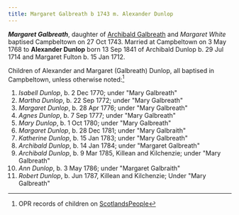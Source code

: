 ```yaml
---
title: Margaret Galbreath b 1743 m. Alexander Dunlop
---
```

***Margaret Galbreath***, daughter of [Archibald Galbreath](galbreath-archibald-1708.md) and *Margaret White* baptised Campbeltown on 27 Oct 1743.  Married at Campbeltown on 3 May 1768 to **Alexander Dunlop** born 13 Sep 1841 of Archibald Dunlop b. 29 Jul 1714 and Margaret Fulton b. 15 Jan 1712.

Children of Alexander and Margaret (Galbreath) Dunlop, all baptised in Campbeltown, unless otherwise noted:[^children]

1. *Isabell Dunlop*, b. 2 Dec 1770; under "Mary Galbreath"
2. *Martha Dunlop*, b. 22 Sep 1772; under "Mary Galbreath"
3. *Margaret Dunlop*, b. 28 Apr 1776; under "Mary Galbreath"
4. *Agnes Dunlop*, b. 7 Sep 1777; under "Mary Galbreath"
5. *Mary Dunlop*, b. 1 Oct 1780; under "Mary Galbreath"
6. *Margaret Dunlop*, b. 28 Dec 1781; under "Mary Galbraith"
7. *Katherine Dunlop*, b. 15 Jan 1783; under "Mary Galbreath"
8. *Archibald Dunlop*, b. 14 Jan 1784; under "Margaret Galbreath"
9. *Archibald Dunlop*, b. 9 Mar 1785, Killean and Kilchenzie; under "Mary Galbreath"
10. *Ann Dunlop*, b. 3 May 1786; under "Margaret Galbraith"
11. *Robert Dunlop*, b. Jun 1787, Killean and Kilchenzie;  Under "Mary Galbreath"

[^children]: OPR records of children on [ScotlandsPeople](https://www.scotlandspeople.gov.uk/record-results?search_type=people&event=%28B%20OR%20C%20OR%20S%29&record_type%5B0%5D=opr_births&church_type=Old%20Parish%20Registers&dl_cat=church&dl_rec=church-births-baptisms&surname=dunlop&surname_so=exact&forename_so=starts&from_year=1768&to_year=1790&parent_names=dunlop&parent_names_so=exact&parent_name_two=galbr&parent_name_two_so=starts&record=Church%20of%20Scotland%20%28old%20parish%20registers%29%20Roman%20Catholic%20Church%20Other%20churches&sort=asc&order=Date&field=year)
